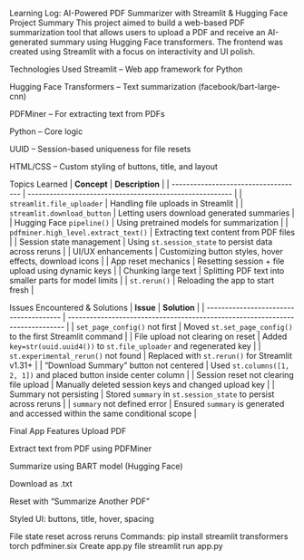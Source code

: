 Learning Log: AI-Powered PDF Summarizer with Streamlit & Hugging Face
Project Summary
This project aimed to build a web-based PDF summarization tool that allows users to upload a PDF and receive an AI-generated summary using Hugging Face transformers. The frontend was created using Streamlit with a focus on interactivity and UI polish.

Technologies Used
Streamlit – Web app framework for Python

Hugging Face Transformers – Text summarization (facebook/bart-large-cnn)

PDFMiner – For extracting text from PDFs

Python – Core logic

UUID – Session-based uniqueness for file resets

HTML/CSS – Custom styling of buttons, title, and layout


Topics Learned
| **Concept**                          | **Description**                                          |
| ------------------------------------ | -------------------------------------------------------- |
| `streamlit.file_uploader`            | Handling file uploads in Streamlit                       |
| `streamlit.download_button`          | Letting users download generated summaries               |
| Hugging Face `pipeline()`            | Using pretrained models for summarization                |
| `pdfminer.high_level.extract_text()` | Extracting text content from PDF files                   |
| Session state management             | Using `st.session_state` to persist data across reruns   |
| UI/UX enhancements                   | Customizing button styles, hover effects, download icons |
| App reset mechanics                  | Resetting session + file upload using dynamic keys       |
| Chunking large text                  | Splitting PDF text into smaller parts for model limits   |
| `st.rerun()`                         | Reloading the app to start fresh                         |


Issues Encountered & Solutions
| **Issue**                              | **Solution**                                                                  |
| -------------------------------------- | ----------------------------------------------------------------------------- |
| `set_page_config()` not first          | Moved `st.set_page_config()` to the first Streamlit command                   |
| File upload not clearing on reset      | Added `key=str(uuid.uuid4())` to `st.file_uploader` and regenerated key       |
| `st.experimental_rerun()` not found    | Replaced with `st.rerun()` for Streamlit v1.31+                               |
| “Download Summary” button not centered | Used `st.columns([1, 2, 1])` and placed button inside center column           |
| Session reset not clearing file upload | Manually deleted session keys and changed upload key                          |
| Summary not persisting                 | Stored `summary` in `st.session_state` to persist across reruns               |
| `summary` not defined error            | Ensured `summary` is generated and accessed within the same conditional scope |



Final App Features
Upload PDF

Extract text from PDF using PDFMiner

Summarize using BART model (Hugging Face)

Download as .txt

Reset with “Summarize Another PDF”

Styled UI: buttons, title, hover, spacing

File state reset across reruns
Commands:
pip install streamlit transformers torch pdfminer.six
Create app.py file
streamlit run app.py











